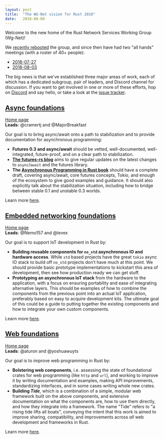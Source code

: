 ```yaml
---
layout: post
title:  "The WG-Net vision for Rust 2018"
date:   2018-08-09
---
```


Welcome to the new home of the Rust Network Services Working Group (Wg-Net)!

We [recently rebooted](https://internals.rust-lang.org/t/rebooting-the-network-services-working-group/8036) the group, and since then have had two "all hands" meetings (with a roster of 40+ people):

- [2018-07-27](https://github.com/rustasync/team/blob/master/meetings/2018-07-27.md)
- [2018-08-03](https://github.com/rustasync/team/blob/master/meetings/2018-08-03.md)

The big news is that we've established three major areas of work, each of which has a dedicated subgroup, pair of leaders, and Discord channel for discussion. If you want to get involved in one or more of these efforts, hop on [Discord][discord] and say hello, or take a look at the [issue tracker].

[discord]: https://discord.gg/rust-lang
[issue tracker]: https://github.com/rust-lang-nursery/net-wg/issues

## [Async foundations](/team/async-foundations)

[Home page](/team/async-foundations)<br>
**Leads**: @cramertj and @MajorBreakfast

Our goal is to bring async/await onto a path to stabilization and to provide documentation for asynchronous programming:

  - **Futures 0.3 and async/await** should be vetted, well-documented, well-integrated, future-proof, and on a clear path to stabilization.
  - **[The futures-rs blog](https://rust-lang-nursery.github.io/futures-rs/)** aims to give regular updates on the latest changes to `async`/`await` and the futures library.
  - **The [Asynchronous Programming in Rust book](https://github.com/rustasync/team/blob/master/async-book/src/SUMMARY.md)** should have a complete draft, covering async/await, core futures concepts, Tokio, and enough of the ecosystem to give good examples and guidance. It should also explicitly talk about the stabilization situation, including how to bridge between stable 0.1 and unstable 0.3 worlds.

Learn more [here](/team/async-foundations).

## [Embedded networking foundations](/team/embedded-foundations)

[Home page](/team/embedded-foundations)<br>
**Leads**: @Nemo157 and @levex

Our goal is to support IoT development in Rust by:

  - **Building reusable components for `no_std` asynchronous IO and hardware access**. While `std` based projects have the great `tokio` async IO stack to build off `no_std` projects don’t have much at this point. We should provide basic prototype implementations to kickstart this area of development, then see how production ready we can get stuff.
  - **Prototyping an asynchronous IoT stack** from the hardware to the application, with a focus on ensuring portability and ease of integrating alternative layers. This should be examples of how to combine the components from the previous point into an actual IoT application, preferably based on easy to acquire development kits. The ultimate goal of this could be a guide to putting together the existing components and how to integrate your own custom components.

Learn more [here](/team/embedded-foundations).

## [Web foundations](/team/web-foundations)

[Home page](/team/web-foundations)<br>
**Leads**: @aturon and @yoshuawuyts

Our goal is to improve web programming in Rust by:

  - **Bolstering web components**, i.e. assessing the state of foundational crates for web programming (like `http` and `url`), and working to improve it by writing documentation and examples, making API improvements, standardizing interfaces, and in some cases writing whole new crates.
  - **Building _Tide_**, which is a combination of a simple, modular web framework built on the above components, and extensive documentation on what the components are, how to use them directly, and how they integrate into a framework. The name "Tide" refers to "a rising tide lifts all boats", conveying the intent that this work is aimed to improve sharing, compatibility, and improvements across *all* web development and frameworks in Rust.

Learn more [here](/team/web-foundations).
